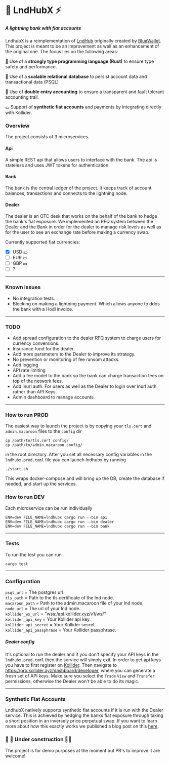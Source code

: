 # 🏦 LndHubX ⚡
 
##### A lightning bank with fiat accounts
LndhubX is a reimplementation of [LndHub](https://github.com/BlueWallet/LndHub) originally created by [BlueWallet](https://bluewallet.io/). This project is meant to be an improvement as well as an enhancement of the original one. The focus lies on the following areas:
 
🦀 Use of a **strongly type programming language (Rust)** to ensure type safety and performance.
 
💾 Use of a **scalable relational database** to persist account data and transactional data (PSQL)
 
📒 Use of **double entry accounting** to ensure a transparent and fault tolerant accounting trail.
 
💶 Support of **synthetic fiat accounts** and payments by integrating directly with Kollider.

### Overview
The project consists of 3 microservices.
 
#### Api
A simple REST api that allows users to interface with the bank. The api is stateless and uses JWT tokens for authentication.
 
#### Bank
The bank is the central ledger of the project. It keeps track of account balances, transactions and connects to the lightning node.
 
#### Dealer
The dealer is an OTC desk that works on the behalf of the bank to hedge the bank's fiat exposure. We implemented an RFQ system between the Dealer and the Bank in order for the dealer to manage risk levels as well as for the user to see an exchange rate before making a currency swap.

Currently supported fiat currencies:
- [x] USD 💵
- [ ] EUR 💶
- [ ] GBP 💷
- [ ] ?
 
---
 
### Known issues
- No integration tests.
- Blocking on making a lightning payment. Which allows anyone to ddos the bank with a Hodl invoice.
---
### TODO
- Add spread configuration to the dealer RFQ system to charge users for currency conversions.
- Insurance fund for the dealer. 
- Add more parameters to the Dealer to improve its strategy.
- No prevention or monitoring of fee ransom attacks.
- Add logging
- API rate limiting
- Add a fee model to the bank so the bank can charge transaction fees on top of the network fees.
- Add lnurl auth. For users as well as the Dealer to login over lnurl auth rather than API Keys.
- Admin dashboard to manage accounts.
---
 
### How to run PROD
The easiest way to launch the project is by copying your `tls.cert` and `admin.macaroon` files to the `config` dir
```
cp /path/to/tls.cert config/
cp /path/to/admin.macaroon config/
```
in the root directory. After you set all necessary config variables in the `lndhubx.prod.toml` file you can launch lndhubx by running

```
./start.sh
```
This wraps docker-compose and will bring up the DB, create the database if needed, and start up the services.

### How to run DEV
Each microservice can be run individually
 
```
ENV=dev FILE_NAME=lndhubx cargo run --bin api
ENV=dev FILE_NAME=lndhubx cargo run --bin dealer
ENV=dev FILE_NAME=lndhubx cargo run --bin bank
```
-----------
 
### Tests
To run the test you can run
```
cargo test
```
------

 
### Configuration
 
`psql_url` = The postgres url. <br/>
`tls_path` = Path to the tls certificate of the lnd node. <br/>
`macaroon_path` = Path to the admin.macaroon file of your lnd node. <br>
`node_url` = The url of your lnd node. <br>
`kollider_ws_url` = "wss:/api.kollider.xyz/v1/ws/" <br>
`kollider_api_key` = Your Kollider api key. <br>
`kollider_api_secret` = Your Kollider secret. <br>
`kollider_api_passphrase` = Your Kollider passphrase. <br>


##### Dealer config
It's optional to run the dealer and if you don't specify your API keys in the `lndhubx.prod.toml` then the service will simply exit. In order to get api keys you have to first register on [Kollider](https://pro.kollider.xyz). Then navigate to https://pro.kollider.xyz/dashboard/developer, where you can generate a fresh set of API keys. Make sure you select the `Trade` `View` and `Transfer` permissions, otherwise the Dealer won't be able to do its magic.

 --------
 
### Synthetic Fiat Accounts
LndhubX natively supports synthetic fiat accounts if it is run with the Dealer service. This is achieved by hedging the banks fiat exposure through taking a short position in an inversely price perpetual swap. If you want to learn more about how this exactly works we published a blog post on this [here]().

### 🚧 🚨 **Under construction** 🚨🚧
 The project is for demo purposes at the moment but PR's to improve it are welcome! 
 